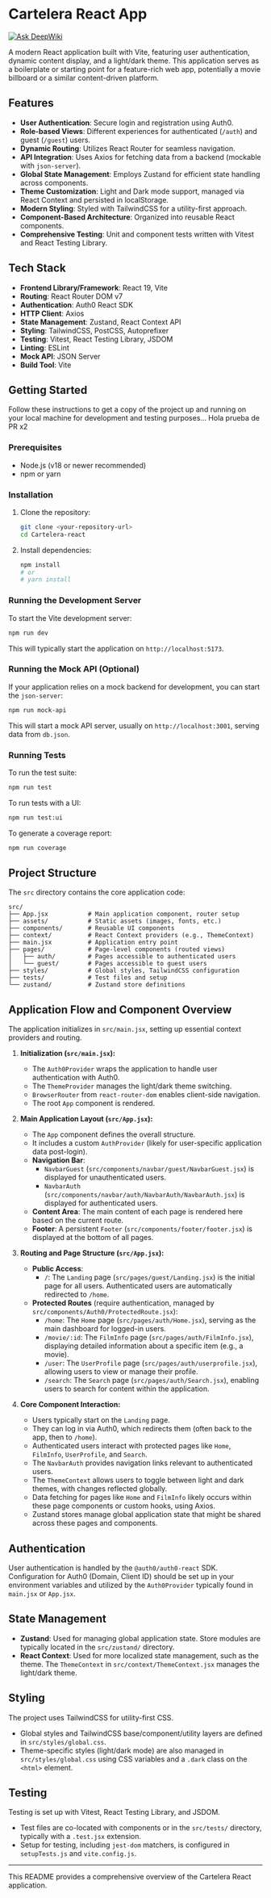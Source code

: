 # Cartelera React App

[![Ask DeepWiki](https://deepwiki.com/badge.svg)](https://deepwiki.com/RudvanC/Cartelera-react)

A modern React application built with Vite, featuring user authentication, dynamic content display, and a light/dark theme. This application serves as a boilerplate or starting point for a feature-rich web app, potentially a movie billboard or a similar content-driven platform.

## Features

*   **User Authentication**: Secure login and registration using Auth0.
*   **Role-based Views**: Different experiences for authenticated (`/auth`) and guest (`/guest`) users.
*   **Dynamic Routing**: Utilizes React Router for seamless navigation.
*   **API Integration**: Uses Axios for fetching data from a backend (mockable with `json-server`).
*   **Global State Management**: Employs Zustand for efficient state handling across components.
*   **Theme Customization**: Light and Dark mode support, managed via React Context and persisted in localStorage.
*   **Modern Styling**: Styled with TailwindCSS for a utility-first approach.
*   **Component-Based Architecture**: Organized into reusable React components.
*   **Comprehensive Testing**: Unit and component tests written with Vitest and React Testing Library.

## Tech Stack

*   **Frontend Library/Framework**: React 19, Vite
*   **Routing**: React Router DOM v7
*   **Authentication**: Auth0 React SDK
*   **HTTP Client**: Axios
*   **State Management**: Zustand, React Context API
*   **Styling**: TailwindCSS, PostCSS, Autoprefixer
*   **Testing**: Vitest, React Testing Library, JSDOM
*   **Linting**: ESLint
*   **Mock API**: JSON Server
*   **Build Tool**: Vite

## Getting Started

Follow these instructions to get a copy of the project up and running on your local machine for development and testing purposes...
Hola prueba de PR
x2


### Prerequisites

*   Node.js (v18 or newer recommended)
*   npm or yarn

### Installation

1.  Clone the repository:
    ```bash
    git clone <your-repository-url>
    cd Cartelera-react
    ```
2.  Install dependencies:
    ```bash
    npm install
    # or
    # yarn install
    ```

### Running the Development Server

To start the Vite development server:

```bash
npm run dev
```

This will typically start the application on `http://localhost:5173`.

### Running the Mock API (Optional)

If your application relies on a mock backend for development, you can start the `json-server`:

```bash
npm run mock-api
```

This will start a mock API server, usually on `http://localhost:3001`, serving data from `db.json`.

### Running Tests

To run the test suite:

```bash
npm run test
```

To run tests with a UI:

```bash
npm run test:ui
```

To generate a coverage report:

```bash
npm run coverage
```

## Project Structure

The `src` directory contains the core application code:

```
src/
├── App.jsx           # Main application component, router setup
├── assets/           # Static assets (images, fonts, etc.)
├── components/       # Reusable UI components
├── context/          # React Context providers (e.g., ThemeContext)
├── main.jsx          # Application entry point
├── pages/            # Page-level components (routed views)
│   ├── auth/         # Pages accessible to authenticated users
│   └── guest/        # Pages accessible to guest users
├── styles/           # Global styles, TailwindCSS configuration
├── tests/            # Test files and setup
└── zustand/          # Zustand store definitions
```

## Application Flow and Component Overview

The application initializes in `src/main.jsx`, setting up essential context providers and routing.

1.  **Initialization (`src/main.jsx`):**
    *   The `Auth0Provider` wraps the application to handle user authentication with Auth0.
    *   The `ThemeProvider` manages the light/dark theme switching.
    *   `BrowserRouter` from `react-router-dom` enables client-side navigation.
    *   The root `App` component is rendered.

2.  **Main Application Layout (`src/App.jsx`):**
    *   The `App` component defines the overall structure.
    *   It includes a custom `AuthProvider` (likely for user-specific application data post-login).
    *   **Navigation Bar**:
        *   `NavbarGuest` (`src/components/navbar/guest/NavbarGuest.jsx`) is displayed for unauthenticated users.
        *   `NavbarAuth` (`src/components/navbar/auth/NavbarAuth/NavbarAuth.jsx`) is displayed for authenticated users.
    *   **Content Area**: The main content of each page is rendered here based on the current route.
    *   **Footer**: A persistent `Footer` (`src/components/footer/footer.jsx`) is displayed at the bottom of all pages.

3.  **Routing and Page Structure (`src/App.jsx`):**
    *   **Public Access**:
        *   `/`: The `Landing` page (`src/pages/guest/Landing.jsx`) is the initial page for all users. Authenticated users are automatically redirected to `/home`.
    *   **Protected Routes** (require authentication, managed by `src/components/Auth0/ProtectedRoute.jsx`):
        *   `/home`: The `Home` page (`src/pages/auth/Home.jsx`), serving as the main dashboard for logged-in users.
        *   `/movie/:id`: The `FilmInfo` page (`src/pages/auth/FilmInfo.jsx`), displaying detailed information about a specific item (e.g., a movie).
        *   `/user`: The `UserProfile` page (`src/pages/auth/userprofile.jsx`), allowing users to view or manage their profile.
        *   `/search`: The `Search` page (`src/pages/auth/Search.jsx`), enabling users to search for content within the application.

4.  **Core Component Interaction:**
    *   Users typically start on the `Landing` page.
    *   They can log in via Auth0, which redirects them (often back to the app, then to `/home`).
    *   Authenticated users interact with protected pages like `Home`, `FilmInfo`, `UserProfile`, and `Search`.
    *   The `NavbarAuth` provides navigation links relevant to authenticated users.
    *   The `ThemeContext` allows users to toggle between light and dark themes, with changes reflected globally.
    *   Data fetching for pages like `Home` and `FilmInfo` likely occurs within these page components or custom hooks, using Axios.
    *   Zustand stores manage global application state that might be shared across these pages and components.

## Authentication

User authentication is handled by the `@auth0/auth0-react` SDK. Configuration for Auth0 (Domain, Client ID) should be set up in your environment variables and utilized by the `Auth0Provider` typically found in `main.jsx` or `App.jsx`.

## State Management

*   **Zustand**: Used for managing global application state. Store modules are typically located in the `src/zustand/` directory.
*   **React Context**: Used for more localized state management, such as the theme. The `ThemeContext` in `src/context/ThemeContext.jsx` manages the light/dark theme.

## Styling

The project uses TailwindCSS for utility-first CSS.
*   Global styles and TailwindCSS base/component/utility layers are defined in `src/styles/global.css`.
*   Theme-specific styles (light/dark mode) are also managed in `src/styles/global.css` using CSS variables and a `.dark` class on the `<html>` element.

## Testing

Testing is set up with Vitest, React Testing Library, and JSDOM.
*   Test files are co-located with components or in the `src/tests/` directory, typically with a `.test.jsx` extension.
*   Setup for testing, including `jest-dom` matchers, is configured in `setupTests.js` and `vite.config.js`.

---

This README provides a comprehensive overview of the Cartelera React application.
